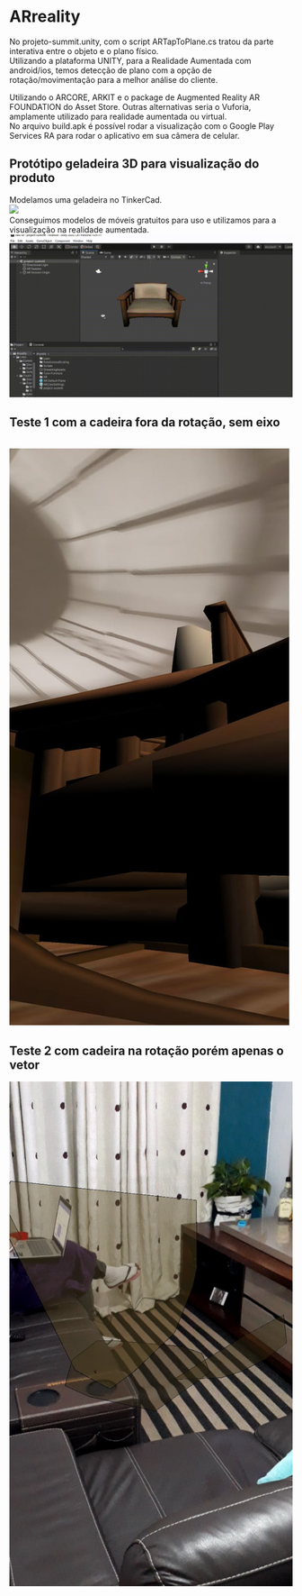 <h1>ARreality</h1>

<p>No projeto-summit.unity, com o script ARTapToPlane.cs tratou da parte interativa entre o objeto e o plano físico. <br/>
Utilizando a plataforma UNITY, para a Realidade Aumentada com android/ios, temos detecção de plano com a opção de rotação/movimentação para a melhor análise do cliente.</p>

<p>Utilizando o ARCORE, ARKIT e o package de Augmented Reality AR FOUNDATION do Asset Store. Outras alternativas seria o Vuforia, amplamente utilizado para realidade aumentada ou virtual.<br/>
No arquivo build.apk é possível rodar a visualização com o Google Play Services RA para rodar o aplicativo em sua câmera de celular. <br/>
</p>

<h2>Protótipo geladeira 3D para visualização do produto</h2>
<p>
Modelamos uma geladeira no TinkerCad.
<br>
<img src="https://github.com/Steffany-Martins/ARreality/blob/master/refrigerator_3d.gif"/>
<br>
Conseguimos modelos de móveis gratuitos para uso e utilizamos para a visualização na realidade aumentada.
<br>
<img src="https://github.com/Steffany-Martins/ARreality/blob/master/chair_RA.gif"/>
</p>

<h2> Teste 1 com a cadeira fora da rotação, sem eixo</h2>
<br>
<img src="https://github.com/Steffany-Martins/ARreality/blob/master/teste1.jpeg"/>
<br>
<h2>Teste 2 com cadeira na rotação porém apenas o vetor </h2>
<img src="https://github.com/Steffany-Martins/ARreality/blob/master/teste2.jpeg"/>
